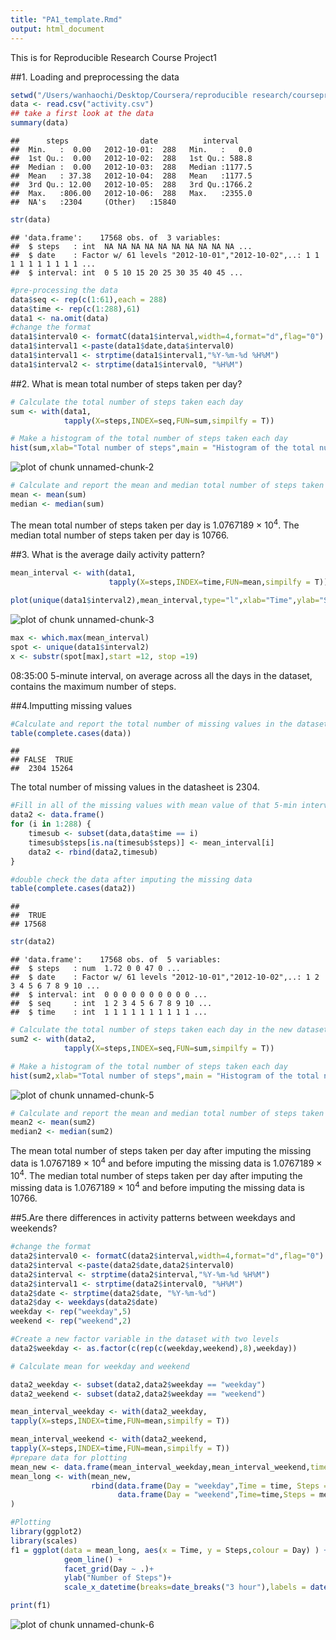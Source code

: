 ```yaml
---
title: "PA1_template.Rmd"
output: html_document
---
```

This is for Reproducible Research Course Project1

##1. Loading and preprocessing the data


```r
setwd("/Users/wanhaochi/Desktop/Coursera/reproducible research/courseproject1")
data <- read.csv("activity.csv")
## take a first look at the data
summary(data)
```

```
##      steps                date          interval     
##  Min.   :  0.00   2012-10-01:  288   Min.   :   0.0  
##  1st Qu.:  0.00   2012-10-02:  288   1st Qu.: 588.8  
##  Median :  0.00   2012-10-03:  288   Median :1177.5  
##  Mean   : 37.38   2012-10-04:  288   Mean   :1177.5  
##  3rd Qu.: 12.00   2012-10-05:  288   3rd Qu.:1766.2  
##  Max.   :806.00   2012-10-06:  288   Max.   :2355.0  
##  NA's   :2304     (Other)   :15840
```

```r
str(data)
```

```
## 'data.frame':	17568 obs. of  3 variables:
##  $ steps   : int  NA NA NA NA NA NA NA NA NA NA ...
##  $ date    : Factor w/ 61 levels "2012-10-01","2012-10-02",..: 1 1 1 1 1 1 1 1 1 1 ...
##  $ interval: int  0 5 10 15 20 25 30 35 40 45 ...
```

```r
#pre-processing the data
data$seq <- rep(c(1:61),each = 288)
data$time <- rep(c(1:288),61)
data1 <- na.omit(data)
#change the format 
data1$interval0 <- formatC(data1$interval,width=4,format="d",flag="0")
data1$interval1 <-paste(data1$date,data$interval0)
data1$interval1 <- strptime(data1$interval1,"%Y-%m-%d %H%M")
data1$interval2 <- strptime(data1$interval0, "%H%M")
```

##2. What is mean total number of steps taken per day?


```r
# Calculate the total number of steps taken each day
sum <- with(data1,
            tapply(X=steps,INDEX=seq,FUN=sum,simpilfy = T))

# Make a histogram of the total number of steps taken each day
hist(sum,xlab="Total number of steps",main = "Histogram of the total number of steps taken each day")
```

![plot of chunk unnamed-chunk-2](figure/unnamed-chunk-2-1.png) 

```r
# Calculate and report the mean and median total number of steps taken each day
mean <- mean(sum)
median <- median(sum)
```

The mean total number of steps taken per day is 1.0767189 &times; 10<sup>4</sup>.
The median total number of steps taken per day is 10766.

##3. What is the average daily activity pattern?


```r
mean_interval <- with(data1,
                      tapply(X=steps,INDEX=time,FUN=mean,simpilfy = T))

plot(unique(data1$interval2),mean_interval,type="l",xlab="Time",ylab="Steps",main="Averaged daily activity")
```

![plot of chunk unnamed-chunk-3](figure/unnamed-chunk-3-1.png) 

```r
max <- which.max(mean_interval)
spot <- unique(data1$interval2)
x <- substr(spot[max],start =12, stop =19)
```

08:35:00 5-minute interval, on average across all the days in the dataset, contains the maximum number of steps.

##4.Imputting missing values


```r
#Calculate and report the total number of missing values in the dataset
table(complete.cases(data))
```

```
## 
## FALSE  TRUE 
##  2304 15264
```

The total number of missing values in the datasheet is 2304.


```r
#Fill in all of the missing values with mean value of that 5-min interval in the datasheet.
data2 <- data.frame()
for (i in 1:288) {
    timesub <- subset(data,data$time == i)
    timesub$steps[is.na(timesub$steps)] <- mean_interval[i]
    data2 <- rbind(data2,timesub)
}

#double check the data after imputing the missing data
table(complete.cases(data2))
```

```
## 
##  TRUE 
## 17568
```

```r
str(data2)
```

```
## 'data.frame':	17568 obs. of  5 variables:
##  $ steps   : num  1.72 0 0 47 0 ...
##  $ date    : Factor w/ 61 levels "2012-10-01","2012-10-02",..: 1 2 3 4 5 6 7 8 9 10 ...
##  $ interval: int  0 0 0 0 0 0 0 0 0 0 ...
##  $ seq     : int  1 2 3 4 5 6 7 8 9 10 ...
##  $ time    : int  1 1 1 1 1 1 1 1 1 1 ...
```

```r
# Calculate the total number of steps taken each day in the new dataset
sum2 <- with(data2,
            tapply(X=steps,INDEX=seq,FUN=sum,simpilfy = T))

# Make a histogram of the total number of steps taken each day
hist(sum2,xlab="Total number of steps",main = "Histogram of the total number of steps taken each day")
```

![plot of chunk unnamed-chunk-5](figure/unnamed-chunk-5-1.png) 

```r
# Calculate and report the mean and median total number of steps taken each day
mean2 <- mean(sum2)
median2 <- median(sum2)
```

The mean total number of steps taken per day after imputing the missing data is 1.0767189 &times; 10<sup>4</sup> and before imputing the missing data is 1.0767189 &times; 10<sup>4</sup>.
The median total number of steps taken per day after imputing the missing data is 1.0767189 &times; 10<sup>4</sup> and before imputing the missing data is 10766.

##5.Are there differences in activity patterns between weekdays and weekends?


```r
#change the format
data2$interval0 <- formatC(data2$interval,width=4,format="d",flag="0")
data2$interval <-paste(data2$date,data2$interval0)
data2$interval <- strptime(data2$interval,"%Y-%m-%d %H%M")
data2$interval1 <- strptime(data2$interval0, "%H%M")
data2$date <- strptime(data2$date, "%Y-%m-%d")
data2$day <- weekdays(data2$date)
weekday <- rep("weekday",5)
weekend <- rep("weekend",2)

#Create a new factor variable in the dataset with two levels
data2$weekday <- as.factor(c(rep(c(weekday,weekend),8),weekday))

# Calculate mean for weekday and weekend

data2_weekday <- subset(data2,data2$weekday == "weekday")
data2_weekend <- subset(data2,data2$weekday == "weekend")

mean_interval_weekday <- with(data2_weekday,
tapply(X=steps,INDEX=time,FUN=mean,simpilfy = T))

mean_interval_weekend <- with(data2_weekend,
tapply(X=steps,INDEX=time,FUN=mean,simpilfy = T))
#prepare data for plotting
mean_new <- data.frame(mean_interval_weekday,mean_interval_weekend,time = unique(data2$interval1))
mean_long <- with(mean_new,
                  rbind(data.frame(Day = "weekday",Time = time, Steps = mean_interval_weekday),
                        data.frame(Day = "weekend",Time=time,Steps = mean_interval_weekend))
)

#Plotting
library(ggplot2)
library(scales)
f1 = ggplot(data = mean_long, aes(x = Time, y = Steps,colour = Day) ) +
            geom_line() +
            facet_grid(Day ~ .)+
            ylab("Number of Steps")+
            scale_x_datetime(breaks=date_breaks("3 hour"),labels = date_format("%H:%M"))

print(f1)
```

![plot of chunk unnamed-chunk-6](figure/unnamed-chunk-6-1.png) 
